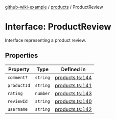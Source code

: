 [github-wiki-example](../wiki/Home) / [products](../wiki/products) / ProductReview

# Interface: ProductReview

Interface representing a product review.

## Properties

| Property | Type | Defined in |
| ------ | ------ | ------ |
| `comment?` | `string` | [products.ts:144](https://github.com/typedoc2md/dummy-typescript-api/blob/main/src/products.ts#L144) |
| `productId` | `string` | [products.ts:141](https://github.com/typedoc2md/dummy-typescript-api/blob/main/src/products.ts#L141) |
| `rating` | `number` | [products.ts:143](https://github.com/typedoc2md/dummy-typescript-api/blob/main/src/products.ts#L143) |
| `reviewId` | `string` | [products.ts:140](https://github.com/typedoc2md/dummy-typescript-api/blob/main/src/products.ts#L140) |
| `username` | `string` | [products.ts:142](https://github.com/typedoc2md/dummy-typescript-api/blob/main/src/products.ts#L142) |
